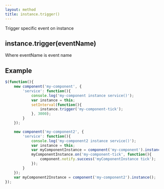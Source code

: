 ```yaml
---
layout: method
title: instance.trigger()
---
```


Trigger specific event on instance

## instance.trigger(eventName)

Where eventName is event name

## Example

```js
$(function(){
	new component('my-component', {
		'service': function(){
			console.log('my-component instance service()');
			var instance = this;
			setInterval(function(){
				instance.trigger('my-component-tick');
			}, 3000);
		}
	});

	new component('my-component2', {
		'service': function(){
			console.log('my-component2 instance service()');
			var instance = this;
			var myComponentInstance = component('my-component').instance();
			myComponentInstance.on('my-component-tick', function(){
				component.notify.success('myComponentInstance tick');
			});
		}
	});
	var myComponent2Instance = component('my-component2').instance();
});
```

<script>
$(function(){
	new component('my-component', {
		'service': function(){
			console.log('my-component instance service()');
			var instance = this;
			setInterval(function(){
				instance.trigger('my-component-tick');
			}, 3000);
		}
	});

	new component('my-component2', {
		'service': function(){
			console.log('my-component2 instance service()');
			var instance = this;
			var myComponentInstance = component('my-component').instance();
			myComponentInstance.on('my-component-tick', function(){
				component.notify.success('myComponentInstance tick');
			});
		}
	});
	var myComponent2Instance = component('my-component2').instance();
});
</script>
